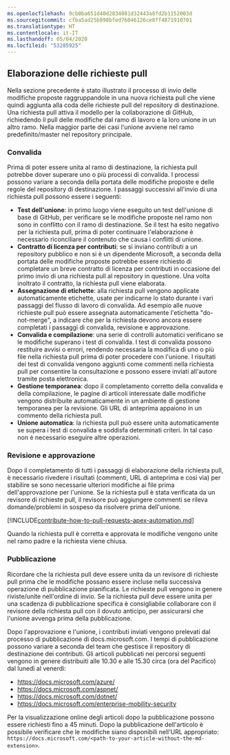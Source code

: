 ```yaml
---
ms.openlocfilehash: 9cb0ba651d40d2834081d32443a8fd2b1152003d
ms.sourcegitcommit: cfba5ad25b898bfed76046126ce8ff4871910701
ms.translationtype: HT
ms.contentlocale: it-IT
ms.lasthandoff: 05/04/2020
ms.locfileid: "53285925"
---
```

## <a name="pull-request-processing"></a>Elaborazione delle richieste pull

Nella sezione precedente è stato illustrato il processo di invio delle modifiche proposte raggruppandole in una nuova richiesta pull che viene quindi aggiunta alla coda delle richieste pull del repository di destinazione. Una richiesta pull attiva il modello per la collaborazione di GitHub, richiedendo il pull delle modifiche dal ramo di lavoro e la loro unione in un altro ramo. Nella maggior parte dei casi l'unione avviene nel ramo predefinito/master nel repository principale.

### <a name="validation"></a>Convalida

Prima di poter essere unita al ramo di destinazione, la richiesta pull potrebbe dover superare uno o più processi di convalida. I processi possono variare a seconda della portata delle modifiche proposte e delle regole del repository di destinazione. I passaggi successivi all'invio di una richiesta pull possono essere i seguenti:

- **Test dell'unione**: in primo luogo viene eseguito un test dell'unione di base di GitHub, per verificare se le modifiche proposte nel ramo non sono in conflitto con il ramo di destinazione. Se il test ha esito negativo per la richiesta pull, prima di poter continuare l'elaborazione è necessario riconciliare il contenuto che causa i conflitti di unione.
- **Contratto di licenza per contributi**: se si inviano contributi a un repository pubblico e non si è un dipendente Microsoft, a seconda della portata delle modifiche proposte potrebbe essere richiesto di completare un breve contratto di licenza per contributi in occasione del primo invio di una richiesta pull al repository in questione. Una volta inoltrato il contratto, la richiesta pull viene elaborata.
- **Assegnazione di etichette**: alla richiesta pull vengono applicate automaticamente etichette, usate per indicarne lo stato durante i vari passaggi del flusso di lavoro di convalida. Ad esempio alle nuove richieste pull può essere assegnata automaticamente l'etichetta "do-not-merge", a indicare che per la richiesta devono ancora essere completati i passaggi di convalida, revisione e approvazione.
- **Convalida e compilazione**: una serie di controlli automatici verificano se le modifiche superano i test di convalida. I test di convalida possono restituire avvisi o errori, rendendo necessaria la modifica di uno o più file nella richiesta pull prima di poter procedere con l'unione. I risultati dei test di convalida vengono aggiunti come commenti nella richiesta pull per consentire la consultazione e possono essere inviati all'autore tramite posta elettronica.
- **Gestione temporanea**: dopo il completamento corretto della convalida e della compilazione, le pagine di articoli interessate dalle modifiche vengono distribuite automaticamente in un ambiente di gestione temporanea per la revisione. Gli URL di anteprima appaiono in un commento della richiesta pull.
- **Unione automatica**: la richiesta pull può essere unita automaticamente se supera i test di convalida e soddisfa determinati criteri. In tal caso non è necessario eseguire altre operazioni.

### <a name="review-and-sign-off"></a>Revisione e approvazione

Dopo il completamento di tutti i passaggi di elaborazione della richiesta pull, è necessario rivedere i risultati (commenti, URL di anteprima e così via) per stabilire se sono necessarie ulteriori modifiche ai file prima dell'approvazione per l'unione. Se la richiesta pull è stata verificata da un revisore di richieste pull, il revisore può aggiungere commenti se rileva domande/problemi in sospeso da risolvere prima dell'unione.

[!INCLUDE[contribute-how-to-pull-requests-apex-automation.md](contribute-how-to-pull-requests-apex-automation.md)]

Quando la richiesta pull è corretta e approvata le modifiche vengono unite nel ramo padre e la richiesta viene chiusa.

### <a name="publishing"></a>Pubblicazione

Ricordare che la richiesta pull deve essere unita da un revisore di richieste pull prima che le modifiche possano essere incluse nella successiva operazione di pubblicazione pianificata. Le richieste pull vengono in genere riviste/unite nell'ordine di invio. Se la richiesta pull deve essere unita per una scadenza di pubblicazione specifica è consigliabile collaborare con il revisore della richiesta pull con il dovuto anticipo, per assicurarsi che l'unione avvenga prima della pubblicazione.

Dopo l'approvazione e l'unione, i contributi inviati vengono prelevati dal processo di pubblicazione di docs.microsoft.com. I tempi di pubblicazione possono variare a seconda del team che gestisce il repository di destinazione dei contributi. Gli articoli pubblicati nei percorsi seguenti vengono in genere distribuiti alle 10.30 e alle 15.30 circa (ora del Pacifico) dal lunedì al venerdì:

- https://docs.microsoft.com/azure/
- https://docs.microsoft.com/aspnet/
- https://docs.microsoft.com/dotnet/
- https://docs.microsoft.com/enterprise-mobility-security

Per la visualizzazione online degli articoli dopo la pubblicazione possono essere richiesti fino a 45 minuti. Dopo la pubblicazione dell'articolo è possibile verificare che le modifiche siano disponibili nell'URL appropriato: `https://docs.microsoft.com/<path-to-your-article-without-the-md-extension>`.
